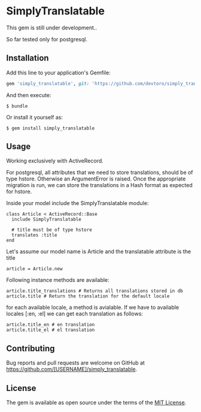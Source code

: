 # SimplyTranslatable

This gem is still under development..

So far tested only for postgresql.

## Installation

Add this line to your application's Gemfile:

```ruby
gem 'simply_translatable', git: 'https://github.com/devtoro/simply_translatable.git'
```

And then execute:

    $ bundle

Or install it yourself as:

    $ gem install simply_translatable

## Usage

Working exclusively with ActiveRecord. 

For postgresql, all attributes that we need to store translations, should be of type hstore. Otherwise an ArgumentError is raised. Once the appropriate migration is run, we can store the translations in a Hash format as expected for hstore.

Inside your model include the SimplyTranslatable module:

    class Article < ActiveRecord::Base
      include SimplyTranslatable
      
      # title must be of type hstore
      translates :title
    end

Let's assume our model name is Article and the translatable attribute is the title

    article = Article.new

Following instance methods are available:

    article.title_translations # Returns all translations stored in db
    article.title # Return the translation for the default locale
for each available locale, a method is avialable. If we have to available locales [:en, :el] we can get each translation as follows:

    article.title_en # en translation
    article.title_el # el translation


## Contributing

Bug reports and pull requests are welcome on GitHub at https://github.com/[USERNAME]/simply_translatable.

## License

The gem is available as open source under the terms of the [MIT License](https://opensource.org/licenses/MIT).
